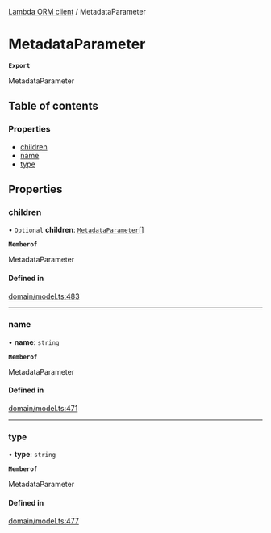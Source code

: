[Lambda ORM client](../README.md) / MetadataParameter

# MetadataParameter

**`Export`**

MetadataParameter

## Table of contents

### Properties

- [children](MetadataParameter.md#children)
- [name](MetadataParameter.md#name)
- [type](MetadataParameter.md#type)

## Properties

### children

• `Optional` **children**: [`MetadataParameter`](MetadataParameter.md)[]

**`Memberof`**

MetadataParameter

#### Defined in

[domain/model.ts:483](https://github.com/FlavioLionelRita/lambdaorm-client-node/blob/daf068a/src/lib/domain/model.ts#L483)

___

### name

• **name**: `string`

**`Memberof`**

MetadataParameter

#### Defined in

[domain/model.ts:471](https://github.com/FlavioLionelRita/lambdaorm-client-node/blob/daf068a/src/lib/domain/model.ts#L471)

___

### type

• **type**: `string`

**`Memberof`**

MetadataParameter

#### Defined in

[domain/model.ts:477](https://github.com/FlavioLionelRita/lambdaorm-client-node/blob/daf068a/src/lib/domain/model.ts#L477)
